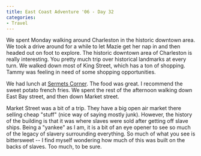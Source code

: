 ```yaml
---
title: East Coast Adventure '06 - Day 32
categories:
- Travel
---
```


We spent Monday walking around Charleston in the historic downtown area. We took a drive around for a while to let Mazie get her nap in and then headed out on foot to explore. The historic downtown area of Charleston is really interesting. You pretty much trip over historical landmarks at every turn. We walked down most of King Street, which has a ton of shopping. Tammy was feeling in need of some shopping opportunities.

We had lunch at [Sermets Corner](http://www.americascuisine.com/charleston/sermetscorner.html). The food was great. I recommend the sweet potato french fries. We spent the rest of the afternoon walking down East Bay street, and then down Market street.

Market Street was a bit of a trip. They have a big open air market there selling cheap "stuff" (nice way of saying mostly junk). However, the history of the building is that it was where slaves were sold after getting off slave ships. Being a "yankee" as I am, it is a bit of an eye opener to see so much of the legacy of slavery surrounding everything. So much of what you see is bittersweet -- I find myself wondering how much of this was built on the backs of slaves. Too much, to be sure.
